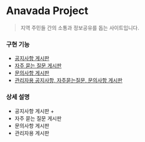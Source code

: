 # Anavada Project

> 지역 주민들 간의 소통과 정보공유를 돕는 사이트입니다.

### 구현 기능

+ [공지사항 게시판](#공지사항-게시판)
+ [자주 묻는 질문 게시판](#자주-묻는-질문-게시판)
+ [문의사항 게시판](#문의사항-게시판)
+ [관리자용 공지사항, 자주묻는질문, 문의사항 게시판](#관리자용-게시판)

### 상세 설명

+ 공지사항 게시판
  +
+ 자주 묻는 질문 게시판
+ 문의사항 게시판
+ 관리자용 게시판


